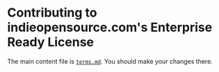 # Contributing to indieopensource.com's Enterprise Ready License

The main content file is [`terms.md`](`./terms.md`).  You should make your changes there.

